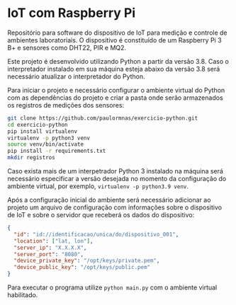 # IoT com Raspberry Pi
Repositório para software do dispositivo de IoT para medição e controle de ambientes laboratoriais. O dispositivo é constituído de um Raspberry Pi 3 B+ e sensores como DHT22, PIR e MQ2.

Este projeto é desenvolvido utilizando Python a partir da versão 3.8. Caso o interpretador instalado em sua máquina esteja abaixo da versão 3.8 será necessário atualizar o interpretador do Python.

Para iniciar o projeto e necessário configurar o ambiente virtual do Python com as dependências do projeto e criar a pasta onde serão armazenados os registros de medições dos sensores:

```bash
git clone https://github.com/paulormnas/exercicio-python.git
cd exercicio-python
pip install virtualenv
virtualenv -p python3 venv
source venv/bin/activate
pip install -r requirements.txt
mkdir registros
```

Caso exista mais de um interpetrador Python 3 instalado na máquina será necessário especificar a versão desejada no momento da configuração do ambiente virtual, por exemplo, `virtualenv -p python3.9 venv`.

Após a configuração inicial do ambiente será necessário adicionar ao projeto um arquivo de configuração com informações sobre o dispositivo de IoT e sobre o servidor que receberá os dados do dispositivo:

```json
{
  "id": "id://identificacao/unica/do/dispositivo_001",
  "location": ["lat, lon"],
  "server_ip": "X.X.X.X",
  "server_port": "8080",
  "device_private_key": "/opt/keys/private.pem",
  "device_public_key": "/opt/keys/public.pem"
}
```

Para executar o programa utilize `python main.py` com o ambiente virtual habilitado.